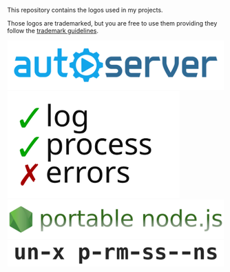 This repository contains the logos used in my projects.

Those logos are trademarked, but you are free to use them providing they follow
the [trademark guidelines](TRADEMARK_GUIDELINES.md).

<img src="https://raw.githubusercontent.com/ehmicky/design/master/autoserver/autoserver.svg?sanitize=true" width="550"/>

<img src="https://raw.githubusercontent.com/ehmicky/design/master/log-process-errors/log-process-errors.svg?sanitize=true" width="400"/>

<img src="https://raw.githubusercontent.com/ehmicky/design/master/portable-node-guide/portable-node-guide.png?sanitize=true" width="550"/>

<img src="https://raw.githubusercontent.com/ehmicky/design/master/unix-permissions/unix-permissions.png?sanitize=true" width="550"/>


